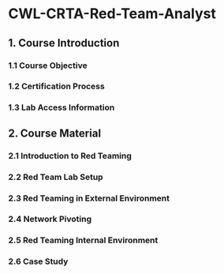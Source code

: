 # CWL-CRTA-Red-Team-Analyst

## 1. Course Introduction
### 1.1 Course Objective
### 1.2 Certification Process
### 1.3 Lab Access Information

## 2. Course Material

### 2.1 Introduction to Red Teaming
### 2.2 Red Team Lab Setup
### 2.3 Red Teaming in External Environment
### 2.4 Network Pivoting
### 2.5 Red Teaming Internal Environment
### 2.6 Case Study

